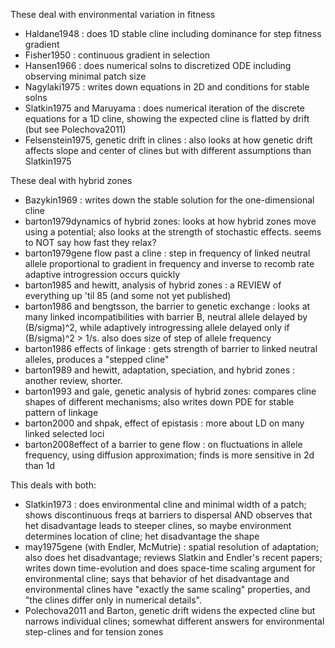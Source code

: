 These deal with environmental variation in fitness
* Haldane1948 : does 1D stable cline including dominance for step fitness gradient
* Fisher1950 : continuous gradient in selection
* Hansen1966 : does numerical solns to discretized ODE including observing minimal patch size
* Nagylaki1975 : writes down equations in 2D and conditions for stable solns
* Slatkin1975 and Maruyama : does numerical iteration of the discrete equations for a 1D cline, showing the expected cline is flatted by drift (but see Polechova2011)
* Felsenstein1975, genetic drift in clines : also looks at how genetic drift affects slope and center of clines but with different assumptions than Slatkin1975

These deal with hybrid zones
* Bazykin1969 : writes down the stable solution for the one-dimensional cline
* barton1979dynamics of hybrid zones: looks at how hybrid zones move using a potential; also looks at the strength of stochastic effects. seems to NOT say how fast they relax?
* barton1979gene flow past a cline : step in frequency of linked neutral allele 
     proportional to gradient in frequency and inverse to recomb rate
     adaptive introgression occurs quickly 
* barton1985 and hewitt, analysis of hybrid zones : a REVIEW of everything up 'til 85 (and some not yet published)
* barton1986 and bengtsson, the barrier to genetic exchange : looks at many linked incompatibilities
     with barrier B, neutral allele delayed by (B/sigma)^2, 
     while adaptively introgressing allele delayed only if (B/sigma)^2 > 1/s.
     also does size of step of allele frequency
* barton1986 effects of linkage : gets strength of barrier to linked neutral alleles, produces a "stepped cline"
* barton1989 and hewitt, adaptation, speciation, and hybrid zones : another review, shorter.
* barton1993 and gale, genetic analysis of hybrid zones: compares cline shapes of different mechanisms;
     also writes down PDE for stable pattern of linkage
* barton2000 and shpak, effect of epistasis : more about LD on many linked selected loci
* barton2008effect of a barrier to gene flow : on fluctuations in allele frequency, using diffusion approximation; 
     finds is more sensitive in 2d than 1d

This deals with both:
* Slatkin1973 : does environmental cline and minimal width of a patch;
     shows discontinuous freqs at barriers to dispersal
     AND observes that het disadvantage leads to steeper clines,
     so maybe environment determines location of cline; het disadvantage the shape
* may1975gene (with Endler, McMutrie) : spatial resolution of adaptation; also does het disadvantage;
     reviews Slatkin and Endler's recent papers;
     writes down time-evolution and does space-time scaling argument for environmental cline;
     says that behavior of het disadvantage and environmental clines have "exactly the same scaling" properties, 
    and "the clines differ only in numerical details".
* Polechova2011 and Barton, genetic drift widens the expected cline but narrows individual clines; 
     somewhat different answers for environmental step-clines and for tension zones

